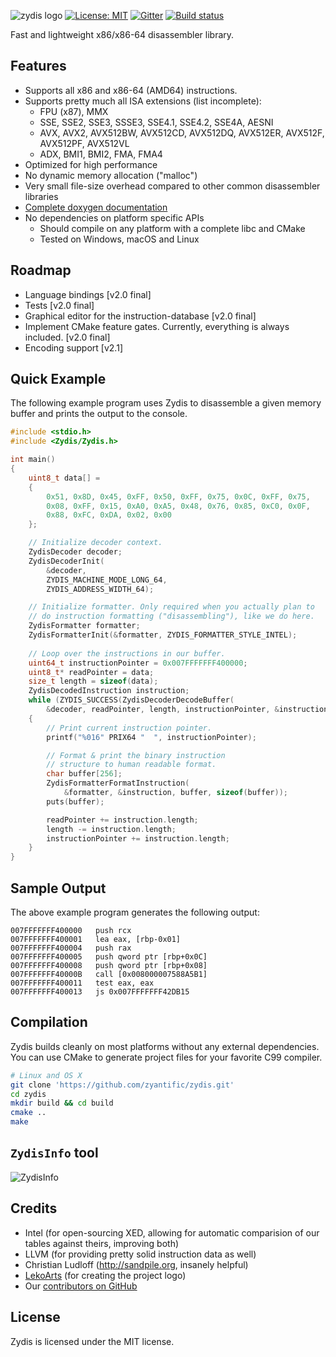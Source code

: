 ![zydis logo](https://mainframe.pw/u/P94JAqY9XSDdPedv.svg)
[![License: MIT](https://img.shields.io/badge/License-MIT-blue.svg)](https://opensource.org/licenses/MIT) [![Gitter](https://badges.gitter.im/zyantific/zyan-disassembler-engine.svg)](https://gitter.im/zyantific/zyan-disassembler-engine?utm_source=badge&utm_medium=badge&utm_campaign=pr-badge&utm_content=body_badge) [![Build status](https://ci.appveyor.com/api/projects/status/2tad27q0b9v6qtga/branch/master?svg=true)](https://ci.appveyor.com/project/athre0z/zydis/branch/master)

Fast and lightweight x86/x86-64 disassembler library.

## Features

- Supports all x86 and x86-64 (AMD64) instructions.
- Supports pretty much all ISA extensions (list incomplete):
  - FPU (x87), MMX
  - SSE, SSE2, SSE3, SSSE3, SSE4.1, SSE4.2, SSE4A, AESNI
  - AVX, AVX2, AVX512BW, AVX512CD, AVX512DQ, AVX512ER, AVX512F, AVX512PF, AVX512VL
  - ADX, BMI1, BMI2, FMA, FMA4
- Optimized for high performance
- No dynamic memory allocation ("malloc")
- Very small file-size overhead compared to other common disassembler libraries
- [Complete doxygen documentation](https://www.zyantific.com/doc/zydis/index.html)
- No dependencies on platform specific APIs
  - Should compile on any platform with a complete libc and CMake
  - Tested on Windows, macOS and Linux

## Roadmap

- Language bindings [v2.0 final]
- Tests [v2.0 final]
- Graphical editor for the instruction-database [v2.0 final]
- Implement CMake feature gates. Currently, everything is always included. [v2.0 final]
- Encoding support [v2.1]

## Quick Example

The following example program uses Zydis to disassemble a given memory buffer and prints the output to the console.

```C
#include <stdio.h>
#include <Zydis/Zydis.h>

int main()
{
    uint8_t data[] =
    {
        0x51, 0x8D, 0x45, 0xFF, 0x50, 0xFF, 0x75, 0x0C, 0xFF, 0x75, 
        0x08, 0xFF, 0x15, 0xA0, 0xA5, 0x48, 0x76, 0x85, 0xC0, 0x0F, 
        0x88, 0xFC, 0xDA, 0x02, 0x00
    };

    // Initialize decoder context.
    ZydisDecoder decoder;
    ZydisDecoderInit(
        &decoder, 
        ZYDIS_MACHINE_MODE_LONG_64, 
        ZYDIS_ADDRESS_WIDTH_64);

    // Initialize formatter. Only required when you actually plan to
    // do instruction formatting ("disassembling"), like we do here.
    ZydisFormatter formatter;
    ZydisFormatterInit(&formatter, ZYDIS_FORMATTER_STYLE_INTEL);
  
    // Loop over the instructions in our buffer.
    uint64_t instructionPointer = 0x007FFFFFFF400000;
    uint8_t* readPointer = data;
    size_t length = sizeof(data);
    ZydisDecodedInstruction instruction;
    while (ZYDIS_SUCCESS(ZydisDecoderDecodeBuffer(
        &decoder, readPointer, length, instructionPointer, &instruction)))
    {
        // Print current instruction pointer.
        printf("%016" PRIX64 "  ", instructionPointer);

        // Format & print the binary instruction 
        // structure to human readable format.
        char buffer[256];
        ZydisFormatterFormatInstruction(
            &formatter, &instruction, buffer, sizeof(buffer));
        puts(buffer);

        readPointer += instruction.length;
        length -= instruction.length;
        instructionPointer += instruction.length;
    }
}
```

## Sample Output

The above example program generates the following output:

```
007FFFFFFF400000   push rcx
007FFFFFFF400001   lea eax, [rbp-0x01]
007FFFFFFF400004   push rax
007FFFFFFF400005   push qword ptr [rbp+0x0C]
007FFFFFFF400008   push qword ptr [rbp+0x08]
007FFFFFFF40000B   call [0x008000007588A5B1]
007FFFFFFF400011   test eax, eax
007FFFFFFF400013   js 0x007FFFFFFF42DB15
```

## Compilation

Zydis builds cleanly on most platforms without any external dependencies. You can use CMake to generate project files for your favorite C99 compiler.

```bash
# Linux and OS X
git clone 'https://github.com/zyantific/zydis.git'
cd zydis
mkdir build && cd build
cmake ..
make
```

## `ZydisInfo` tool
![ZydisInfo](https://raw.githubusercontent.com/zyantific/zydis/master/assets/screenshots/ZydisInfo.png)

## Credits
- Intel (for open-sourcing XED, allowing for automatic comparision of our tables against theirs, improving both)
- LLVM (for providing pretty solid instruction data as well)
- Christian Ludloff (http://sandpile.org, insanely helpful)
- [LekoArts](https://https://www.lekoarts.de/) (for creating the project logo)
- Our [contributors on GitHub](https://github.com/zyantific/zydis/graphs/contributors)

## License

Zydis is licensed under the MIT license.

